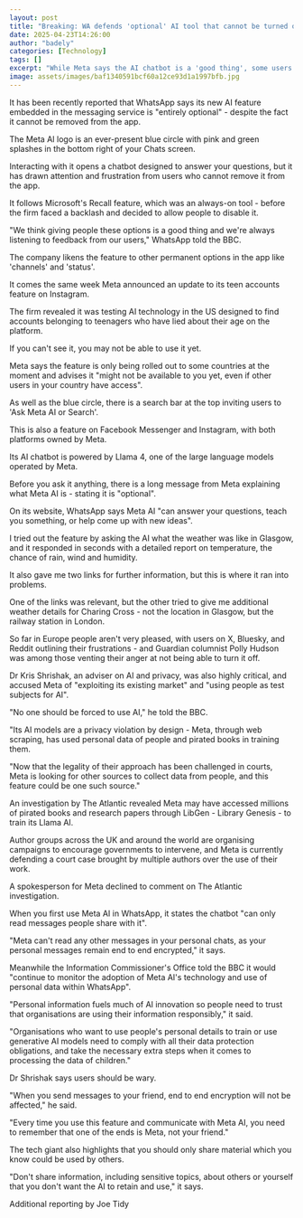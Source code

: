 ```yaml
---
layout: post
title: "Breaking: WA defends 'optional' AI tool that cannot be turned off"
date: 2025-04-23T14:26:00
author: "badely"
categories: [Technology]
tags: []
excerpt: "While Meta says the AI chatbot is a 'good thing', some users have shared their frustrations."
image: assets/images/baf1340591bcf60a12ce93d1a1997bfb.jpg
---
```


It has been recently reported that WhatsApp says its new AI feature embedded in the messaging service is "entirely optional" - despite the fact it cannot be removed from the app.

The Meta AI logo is an ever-present blue circle with pink and green splashes in the bottom right of your Chats screen.

Interacting with it opens a chatbot designed to answer your questions, but it has drawn attention and frustration from users who cannot remove it from the app.

It follows Microsoft's Recall feature, which was an always-on tool - before the firm faced a backlash and decided to allow people to disable it.

"We think giving people these options is a good thing and we're always listening to feedback from our users," WhatsApp told the BBC.

The company likens the feature to other permanent options in the app like 'channels' and 'status'.

It comes the same week Meta announced an update to its teen accounts feature on Instagram.

The firm revealed it was testing AI technology in the US designed to find accounts belonging to teenagers who have lied about their age on the platform.

If you can't see it, you may not be able to use it yet.

Meta says the feature is only being rolled out to some countries at the moment and advises it "might not be available to you yet, even if other users in your country have access". 

As well as the blue circle, there is a search bar at the top inviting users to 'Ask Meta AI or Search'. 

This is also a feature on Facebook Messenger and Instagram, with both platforms owned by Meta.

Its AI chatbot is powered by Llama 4, one of the large language models operated by Meta.

Before you ask it anything, there is a long message from Meta explaining what Meta AI is - stating it is "optional".

On its website, WhatsApp says Meta AI "can answer your questions, teach you something, or help come up with new ideas".

I tried out the feature by asking the AI what the weather was like in Glasgow, and it responded in seconds with a detailed report on temperature, the chance of rain, wind and humidity.

It also gave me two links for further information, but this is where it ran into problems.

One of the links was relevant, but the other tried to give me additional weather details for Charing Cross - not the location in Glasgow, but the railway station in London.

So far in Europe people aren't very pleased, with users on X, Bluesky, and Reddit outlining their frustrations - and Guardian columnist Polly Hudson was among those venting their anger at not being able to turn it off.

Dr Kris Shrishak, an adviser on AI and privacy, was also highly critical, and accused Meta of "exploiting its existing market" and "using people as test subjects for AI".

"No one should be forced to use AI," he told the BBC. 

"Its AI models are a privacy violation by design - Meta, through web scraping, has used personal data of people and pirated books in training them.

"Now that the legality of their approach has been challenged in courts, Meta is looking for other sources to collect data from people, and this feature could be one such source."

An investigation by The Atlantic revealed Meta may have accessed millions of pirated books and research papers through LibGen - Library Genesis - to train its Llama AI.

Author groups across the UK and around the world are organising campaigns to encourage governments to intervene, and Meta is currently defending a court case brought by multiple authors over the use of their work.

A spokesperson for Meta declined to comment on The Atlantic investigation.

When you first use Meta AI in WhatsApp, it states the chatbot "can only read messages people share with it".

"Meta can't read any other messages in your personal chats, as your personal messages remain end to end encrypted," it says.

Meanwhile the Information Commissioner's Office told the BBC it would "continue to monitor the adoption of Meta AI's technology and use of personal data within WhatsApp".

"Personal information fuels much of AI innovation so people need to trust that organisations are using their information responsibly," it said.

"Organisations who want to use people's personal details to train or use generative AI models need to comply with all their data protection obligations, and take the necessary extra steps when it comes to processing the data of children."

Dr Shrishak says users should be wary. 

"When you send messages to your friend, end to end encryption will not be affected," he said.

"Every time you use this feature and communicate with Meta AI, you need to remember that one of the ends is Meta, not your friend."

The tech giant also highlights that you should only share material which you know could be used by others. 

"Don't share information, including sensitive topics, about others or yourself that you don't want the AI to retain and use," it says.

Additional reporting by Joe Tidy

